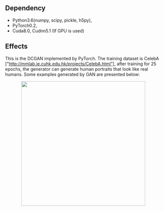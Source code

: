 ## Dependency
* Python3.6(numpy, scipy, pickle, h5py),
* PyTorch0.2,
* Cuda8.0, Cudnn5.1 (If GPU is used)

## Effects
This is the DCGAN implemented by PyTorch. The training dataset is CelebA ["http://mmlab.ie.cuhk.edu.hk/projects/CelebA.html"], after training for 25 epochs, the generator can generate human portraits that look like real humans. Some examples generated by GAN are presented below:

<p align="middle">
  <img src="https://github.com/liangstein/GAN-PyTorch/blob/master/generated_examples.png" width="400"/>
</p>

